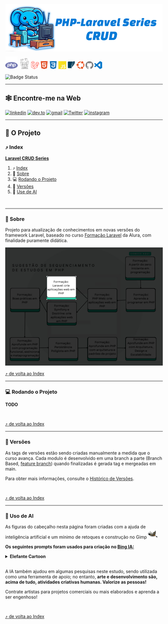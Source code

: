 <a id="php-laravel"></a>

<!-- 
    Logo image generated by Bing IA: https://www.bing.com/images/create/
    Prompt: um elefante azul, simbolo da linguagem de programacao PHP, sentado em uma poltrona e segurando um controle remoto em frente a uma TV. Estilo cartoon, fundo branco para facil remocao, cores chapadas
-->
[<img src="./docs/assets/images/layout/header_title.png" alt="um elefante azul, simbolo da linguagem de programacao PHP, sentado em uma poltrona e segurando um controle remoto em frente a uma TV. Estilo cartoon, fundo branco para facil remocao, cores chapadas" />](#php-laravel)

<!-- 
    icons by:
    https://devicon.dev/
    https://simpleicons.org/
-->
[<img src="./docs/assets/images/icons/php.svg" width="40px" height="40px" alt="PHP logo" title="PHP">](https://www.php.net) [<img src="./docs/assets/images/icons/composer.svg" width="35px" height="35px" alt="Composer logo" title="Composer"/>](https://getcomposer.org/) [<img src="./docs/assets/images/icons/laravel.svg" width="25px" height="25px" alt="rubygems logo" title="Laravel">](https://laravel.com/) [<img src="./docs/assets/images/icons/html5.svg" width="25px" height="25px" alt="html 5 logo" title="HTML 5">](https://dev.w3.org/html5/spec-LC/) [<img src="./docs/assets/images/icons/css3.svg" width="25px" height="25px" alt="css 3 logo" title="CSS 3">](https://www.w3.org/Style/CSS/Overview.en.html) [<img src="./docs/assets/images/icons/javascript.svg" width="25px" height="25px" alt="javascript logo" title="JavaScript">](https://developer.mozilla.org/en-US/docs/Web/JavaScript)  [<img src="./docs/assets/images/icons/sqlite.svg" width="25px" height="25px" alt="SQlite" title="SQlite">](https://www.sqlite.org/index.html) [<img src="./docs/assets/images/icons/ubuntu.svg" width="25px" height="25px Logo" title="Ubunto" alt="Ubunto" />](https://ubuntu.com/) [<img src="./docs/assets/images/icons/github.svg" width="25px" height="25px" alt="GitHub Logo" title="GitHub">](https://github.com/jtonynet) [<img src="./docs/assets/images/icons/visualstudiocode.svg" width="25px" height="25px" alt="VsCode Logo" title="VsCode">](https://code.visualstudio.com/) 


![Badge Status](https://img.shields.io/badge/STATUS-IN_DEVELOPMENT-green) <!--![Badge GitHubActions]()-->

---

## 🕸️ Encontre-me na Web

[![linkedin](https://img.shields.io/badge/Linkedin-0A66C2?style=for-the-badge&logo=linkedin&logoColor=white)](https://www.linkedin.com/in/jos%C3%A9-r-99896a39/) [![dev.to](https://img.shields.io/badge/dev.to-0A0A0A?style=for-the-badge&logo=devdotto&logoColor=white)](https://dev.to/learningenuity) [![gmail](https://img.shields.io/badge/Gmail-D14836?style=for-the-badge&logo=gmail&logoColor=white)](mailto:learningenuity@gmail.com) [![Twitter](https://img.shields.io/badge/Twitter-1DA1F2?style=for-the-badge&logo=twitter&logoColor=white)](https://twitter.com/learningenuity) [![instagram](https://img.shields.io/badge/Instagram-E4405F?style=for-the-badge&logo=instagram&logoColor=white)](https://www.instagram.com/learningenuity) 

---

## 📁 O Projeto

<a id="index"></a>
### ⤴️ Index

__[Laravel CRUD Series](#php-laravel)__<br/>
  1. ⤴️ [Index](#index)
  2. 📗 [Sobre](#about)
  3. 💻 [Rodando o Projeto](#run)
  4. 🔢 [Versões](#versions)
  5. 🤖 [Use de AI](#ia)
 
<br/>

---

<a id="about"></a>
### 📗 Sobre

Projeto para atualização de conhecimentos em novas versões do framework Laravel, baseado no curso [Formação Laravel](https://cursos.alura.com.br/formacao-laravel) da Alura, com finalidade puramente didática.

<img src="./docs/assets/images/layout/roadmap_in_here.jpeg" alt=""/>

<br/>

[⤴️ de volta ao Index](#index)

---

<a id="run"></a>
### 💻 Rodando o Projeto

**TODO**

<br/>

[⤴️ de volta ao Index](#index)

---

<a id="versions"></a>
### 🔢 Versões

As tags de versões estão sendo criadas manualmente a medida que o curso avança. Cada modulo é desenvolvido em uma branch a parte (Branch Based, [feature branch](https://www.atlassian.com/git/tutorials/comparing-workflows/feature-branch-workflow)) quando finalizadas é gerada tag e mergeadas em main.

Para obter mais informações, consulte o [Histórico de Versões](./CHANGELOG.md).

<br/>

[⤴️ de volta ao Index](#index)

---


<a id="ia"></a>
### 🤖 Uso de AI

As figuras do cabeçalho nesta página foram criadas com a ajuda de inteligência artificial e um mínimo de retoques e construção no Gimp [<img src="./docs/assets/images/icons/gimp.svg" width="30" height="30 " title="Gimp" alt="Gimp Logo" />](https://www.gimp.org/)


__Os seguintes prompts foram usados para criação no  [Bing IA:](https://www.bing.com/images/create/)__


<details>
  <summary><b>Elefante Cartoon</b></summary>
"um elefante azul, simbolo da linguagem de programacao PHP, sentado em uma poltrona e segurando um controle remoto em frente a uma TV. Estilo cartoon, fundo branco para facil remocao, cores chapadas"<b>(sic)</b>
</details>


<br/>

A IA também ajudou em algumas pesquisas neste estudo, sendo utilizada como uma ferramenta de apoio; no entanto, __arte e desenvolvimento são, acima de tudo, atividades criativas humanas. Valorize as pessoas!__

Contrate artistas para projetos comerciais ou mais elaborados e aprenda a ser engenhoso!


<br/>

[⤴️ de volta ao Index](#index)

<!-- 
README GERADO PELO COMPOSER:

<p align="center"><a href="https://laravel.com" target="_blank"><img src="https://raw.githubusercontent.com/laravel/art/master/logo-lockup/5%20SVG/2%20CMYK/1%20Full%20Color/laravel-logolockup-cmyk-red.svg" width="400" alt="Laravel Logo"></a></p>

<p align="center">
<a href="https://github.com/laravel/framework/actions"><img src="https://github.com/laravel/framework/workflows/tests/badge.svg" alt="Build Status"></a>
<a href="https://packagist.org/packages/laravel/framework"><img src="https://img.shields.io/packagist/dt/laravel/framework" alt="Total Downloads"></a>
<a href="https://packagist.org/packages/laravel/framework"><img src="https://img.shields.io/packagist/v/laravel/framework" alt="Latest Stable Version"></a>
<a href="https://packagist.org/packages/laravel/framework"><img src="https://img.shields.io/packagist/l/laravel/framework" alt="License"></a>
</p>

## About Laravel

Laravel is a web application framework with expressive, elegant syntax. We believe development must be an enjoyable and creative experience to be truly fulfilling. Laravel takes the pain out of development by easing common tasks used in many web projects, such as:

- [Simple, fast routing engine](https://laravel.com/docs/routing).
- [Powerful dependency injection container](https://laravel.com/docs/container).
- Multiple back-ends for [session](https://laravel.com/docs/session) and [cache](https://laravel.com/docs/cache) storage.
- Expressive, intuitive [database ORM](https://laravel.com/docs/eloquent).
- Database agnostic [schema migrations](https://laravel.com/docs/migrations).
- [Robust background job processing](https://laravel.com/docs/queues).
- [Real-time event broadcasting](https://laravel.com/docs/broadcasting).

Laravel is accessible, powerful, and provides tools required for large, robust applications.

## Learning Laravel

Laravel has the most extensive and thorough [documentation](https://laravel.com/docs) and video tutorial library of all modern web application frameworks, making it a breeze to get started with the framework.

You may also try the [Laravel Bootcamp](https://bootcamp.laravel.com), where you will be guided through building a modern Laravel application from scratch.

If you don't feel like reading, [Laracasts](https://laracasts.com) can help. Laracasts contains thousands of video tutorials on a range of topics including Laravel, modern PHP, unit testing, and JavaScript. Boost your skills by digging into our comprehensive video library.

## Laravel Sponsors

We would like to extend our thanks to the following sponsors for funding Laravel development. If you are interested in becoming a sponsor, please visit the [Laravel Partners program](https://partners.laravel.com).

### Premium Partners

- **[Vehikl](https://vehikl.com/)**
- **[Tighten Co.](https://tighten.co)**
- **[WebReinvent](https://webreinvent.com/)**
- **[Kirschbaum Development Group](https://kirschbaumdevelopment.com)**
- **[64 Robots](https://64robots.com)**
- **[Curotec](https://www.curotec.com/services/technologies/laravel/)**
- **[Cyber-Duck](https://cyber-duck.co.uk)**
- **[DevSquad](https://devsquad.com/hire-laravel-developers)**
- **[Jump24](https://jump24.co.uk)**
- **[Redberry](https://redberry.international/laravel/)**
- **[Active Logic](https://activelogic.com)**
- **[byte5](https://byte5.de)**
- **[OP.GG](https://op.gg)**

## Contributing

Thank you for considering contributing to the Laravel framework! The contribution guide can be found in the [Laravel documentation](https://laravel.com/docs/contributions).

## Code of Conduct

In order to ensure that the Laravel community is welcoming to all, please review and abide by the [Code of Conduct](https://laravel.com/docs/contributions#code-of-conduct).

## Security Vulnerabilities

If you discover a security vulnerability within Laravel, please send an e-mail to Taylor Otwell via [taylor@laravel.com](mailto:taylor@laravel.com). All security vulnerabilities will be promptly addressed.

## License

The Laravel framework is open-sourced software licensed under the [MIT license](https://opensource.org/licenses/MIT).

-->

<!-- 
COMANDOS:

```
> composer create-project laravel/laravel application_download
# Movi o conteudo para a raiz do projeto

> php artisan serve
> php artisan make:controller SeriesController --resource
```

```
npm install
npm install laravel-mix --save-dev
npm run mix
npm install bootstrap
npm run mix
#rodando o mix, ver tag 0.0.2
```

Criando migrations:
```
php artisan make:migration create_series_table
php artisan migrate
```

Criando Model
```
php artisan make:model Serie
```

Criando Request
```
php artisan make:request SeriesFormRequest
```

Criando Models com migration
```
php artisan make:model Season -m
php artisan make:model Episode -m
```

Executando migrations apos edicao dos arquivos de migrate:
```
php artisan migrate
```

debug bar:
```
composer require barryvdh/laravel-debugbar --dev
```
como visto em: https://github.com/barryvdh/laravel-debugbar

```
php artisan make:controller SeasonsController
```
-->
